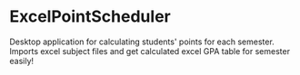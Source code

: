 # ExcelPointScheduler
Desktop application for calculating students' points for each semester. Imports excel subject files and get calculated excel GPA table for semester easily! 
